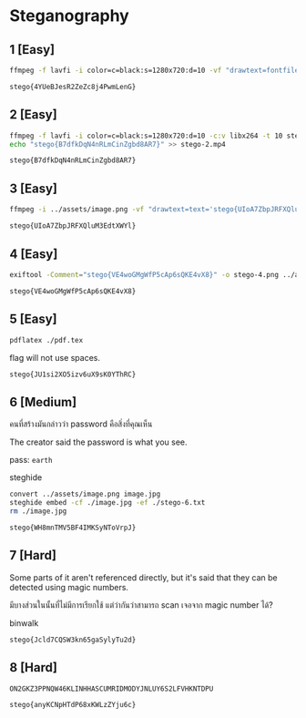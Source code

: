 # Steganography

## 1 [Easy]

```sh
ffmpeg -f lavfi -i color=c=black:s=1280x720:d=10 -vf "drawtext=fontfile=/usr/share/fonts/truetype/dejavu/DejaVuSans-Bold.ttf:text='stego{4YUeBJesR2ZeZc8j4PwmLenG}':fontcolor=white@0.05:x=10:y=H-th-10:fontsize=24" -c:v libx264 -t 10 stego-1.mp4
```

`stego{4YUeBJesR2ZeZc8j4PwmLenG}`

## 2 [Easy]

```sh
ffmpeg -f lavfi -i color=c=black:s=1280x720:d=10 -c:v libx264 -t 10 stego-2.mp4
echo "stego{B7dfkDqN4nRLmCinZgbd8AR7}" >> stego-2.mp4
```

`stego{B7dfkDqN4nRLmCinZgbd8AR7}`

## 3 [Easy]

```sh
ffmpeg -i ../assets/image.png -vf "drawtext=text='stego{UIoA7ZbpJRFXQluM3EdtXWYl}':fontfile=/usr/share/fonts/truetype/dejavu/DejaVuSans-Bold.ttf:fontcolor=white@0.03:fontsize=24:x=W-tw-10:y=H-th-10" -c:v png stego-3.png
```

`stego{UIoA7ZbpJRFXQluM3EdtXWYl}`

## 4 [Easy]

```sh
exiftool -Comment="stego{VE4woGMgWfP5cAp6sQKE4vX8}" -o stego-4.png ../assets/image.png
```

`stego{VE4woGMgWfP5cAp6sQKE4vX8}`

## 5 [Easy]

```sh
pdflatex ./pdf.tex
```

flag will not use spaces.

`stego{JU1si2XO5izv6uX9sK0YThRC}`

## 6 [Medium]

คนที่สร้างมันกล่าวว่า password คือสิ่งที่คุณเห็น

The creator said the password is what you see.

pass: `earth`

steghide

```sh
convert ../assets/image.png image.jpg
steghide embed -cf ./image.jpg -ef ./stego-6.txt
rm ./image.jpg
```

`stego{WH8mnTMV5BF4IMKSyNToVrpJ}`

## 7 [Hard]

Some parts of it aren't referenced directly, but it's said that they can be detected using magic numbers.

มีบางส่วนในนั้นที่ไม่มีการเรียกใช้ แต่ว่ากันว่าสามารถ scan เจอจาก magic number ได้?

binwalk

`stego{Jcld7CQSW3kn65gaSylyTu2d}`

## 8 [Hard]

`ON2GKZ3PPNQW46KLINHHASCUMRIDMODYJNLUY6S2LFVHKNTDPU`

`stego{anyKCNpHTdP68xKWLzZYju6c}`
